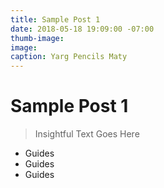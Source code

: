 ```yaml
---
title: Sample Post 1
date: 2018-05-18 19:09:00 -07:00
thumb-image: 
image: 
caption: Yarg Pencils Maty
---
```


# Sample Post 1

> Insightful Text Goes Here

* Guides
* Guides
* Guides
